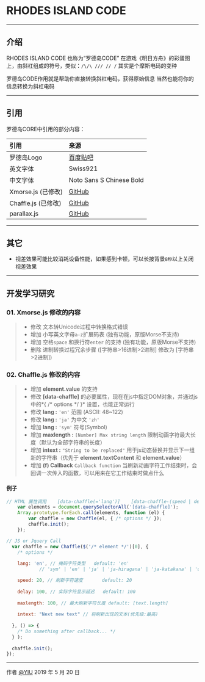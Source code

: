 # RHODES ISLAND CODE

------
## 介绍
RHODES ISLAND CODE 也称为“罗德岛CODE”
在游戏《明日方舟》的彩蛋图上，由斜杠组成的符号，类似：`/\/\ /// // /`
其实是个摩斯电码的变种

罗德岛CODE作用就是帮助你直接转换斜杠电码，获得原始信息
当然也能将你的信息转换为斜杠电码

------
## 引用

罗德岛CORE中引用的部分内容：

| 引用        | 来源 |
| :--------- | :--- |
| 罗德岛Logo  | [百度贴吧](https://tieba.baidu.com/p/5627569568) |
| 英文字体    | Swiss921 |
| 中文字体    | Noto Sans S Chinese Bold |
| Xmorse.js (已修改) | [GitHub](https://github.com/hustcc/xmorse) |
| Chaffle.js (已修改)  | [GitHub](https://github.com/blivesta/chaffle) |
| parallax.js  | [GitHub](https://github.com/wagerfield/parallax) |

------
## 其它

- 视差效果可能比较消耗设备性能，如果感到卡顿，可以长按背景`8秒`以上关闭视差效果


------
## 开发学习研究

### 01. Xmorse.js 修改的内容

> * 修改 文本转Unicode过程中转换格式错误
> * 增加 小写英文字母`a-z`扩展码表 (独有功能，原版Morse不支持)
> * 增加 空格`space` 和换行符`enter` 的支持 (独有功能，原版Morse不支持)
> * 删除 进制转换过程冗余步骤 ([字符串>16进制>2进制] 修改为 [字符串>2进制])



### 02. Chaffle.js 修改的内容

> * 增加 **element.value** 的支持
> * 修改 **[data-chaffle]** 的必要属性，现在在js中指定DOM对象，并通过js中的*{ /\* options \*/ }* 设置，也能正常运行
> * 修改 **lang :** `'en'` 范围 (ASCII: 48~122)
> * 修改 **lang :** `'ja'` 为中文 `'zh'`
> * 增加 **lang :** `'sym'` 符号(Symbol)
> * 增加 **maxlength :** `[Number] Max string length` 限制动画字符最大长度（默认为全部字符串的长度）
> * 增加 **intext :** `"String to be replaced"` 用于js动态替换并显示下一组新的字符串（优先于 **element.textContent** 和 **element.value**）
> * 增加 **(f) Callback** `Callback function` 当刷新动画字符工作结束时，会回调一次传入的函数，可以用来在它工作结束时做点什么


#### 例子

``` javascript
// HTML 属性调用    [data-chaffle(='lang')]    [data-chaffle-(speed | delay | maxlength)]
    var elements = document.querySelectorAll('[data-chaffle]');
    Array.prototype.forEach.call(elements, function (el) {
        var chaffle = new Chaffle(el, { /* options */ });
        chaffle.init();
    });
```
``` javascript
// JS or Jquery Call
  var chaffle = new Chaffle($('/* element */')[0], {
    /* options */
    
    lang: 'en', // 掩码字符类型   default: 'en'
            // 'sym' | 'en' | 'ja' | 'ja-hiragana' | 'ja-katakana' | 'ua'

    speed: 20, // 刷新字符速度       default: 20
    
    delay: 100, // 实际字符显示延迟   default: 100
    
    maxlength: 100, // 最大刷新字符长度 default: [text.length]
    
    intext: "Next new text" // 将刷新出现的文本(优先级:最高) 
    
  }, () => {
    /* Do something after callback... */
  } );
  
  chaffle.init();
});
```

------

作者 [@YIU][1]
2019 年 5 月 20 日

[1]: https://github.com/usaginya
